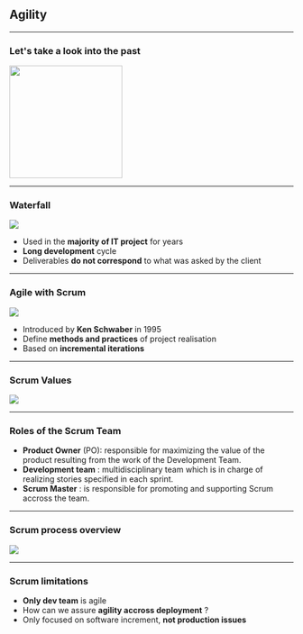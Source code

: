 ## Agility

----

### Let's take a look into the past
<img src="https://png.icons8.com/metro/1600/rewind.png" height="200" width="200" style="background:none; border:none; box-shadow:none;"/>

----

### Waterfall
<img src="images/waterfall.png" style="background:none; border:none; box-shadow:none;"/>

* Used in the **majority of IT project** for years
* **Long development** cycle
* Deliverables **do not correspond** to what was asked by the client

----

### Agile with Scrum
<img src="images/agility.png" style="background:none; border:none; box-shadow:none;"/>

* Introduced by **Ken Schwaber** in 1995
* Define **methods and practices** of project realisation
* Based on **incremental iterations** 

----

### Scrum Values
<img src="images/scrum-values.png" style="background:none; border:none; box-shadow:none;"/>

----

### Roles of the Scrum Team

* **Product Owner** (PO): responsible for maximizing the value of the product resulting from the work of the Development Team. 
* **Development team** : multidisciplinary team which is in charge of realizing stories specified in each sprint.
* **Scrum Master** : is responsible for promoting and supporting Scrum accross the team.

----

### Scrum process overview
<img src="images/scrum-process.jpg" style="background:none; border:none; box-shadow:none;"/>

----

### Scrum limitations 

* **Only dev team** is agile
* How can we assure **agility accross deployment** ?
* Only focused on software increment, **not production issues**
